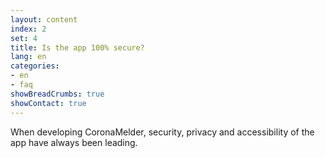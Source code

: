 ```yaml
---
layout: content
index: 2
set: 4
title: Is the app 100% secure?
lang: en
categories:
- en
- faq
showBreadCrumbs: true
showContact: true
---
```

When developing CoronaMelder, security, privacy and accessibility of the app have always been leading. 
